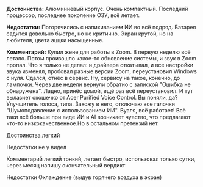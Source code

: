 **Достоинства:**
Алюминиевый корпус. Очень компактный. Последний процессор, последнее поколение ОЗУ, всё летает.

**Недостатки:**
Погорячились с напихиванием ИИ во всё подряд. Батарея садится довольно быстро, но не критично. Экран крутой, но на любителя, цвета аццки насыщенные.

**Комментарий:**
Купил жене для работы в Zoom. В первую неделю всё летало. Потом произошло какое-то обновление системы, и звук в Zoom пропал. Что я только не делал: и драйвера откатывал, и все настройки звука изменял, пробовал разные версии Zoom, переустановил Windows с нуля. Сдался, отнёс в сервис. Ну, сервису на такое, конечно, до лампочки. Через две недели вернули обратно с запиской "Ошибка не обнаружена". Ладно, принёс домой, ещё раз всё переустановил. И тут вылазиет окошечко от Acer Purified Voice Control. Вы поняли, да? Улучшитель голоса, типа. Захожу в него, отключаю все галочки "Шумоподавление с использованием ИИ". Вуаля, всё работает! Всё таки всё больше при виде ИИ и AI возникает чувство, что предлагают что-то низкокачественное.Но в остальном претензий нет.

Достоинства
легкий

Недостатки
не у видел

Комментарий
легкий тонкий, летает быстро, использовал только сутки, через месяц напишу окончательный вердикт

Недостатки
Охлаждение (выдув горячего воздуха в экран)
